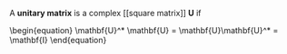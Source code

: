 A **unitary matrix** is a complex [[square matrix]] $\mathbf{U}$ if

\begin{equation}
\mathbf{U}^* \mathbf{U} = \mathbf{U}\mathbf{U}^* = \mathbf{I}
\end{equation}